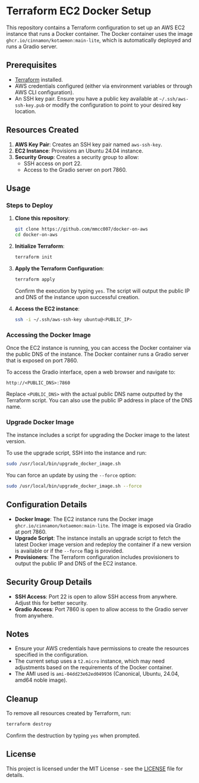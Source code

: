 # Terraform EC2 Docker Setup

This repository contains a Terraform configuration to set up an AWS EC2 instance that runs a Docker container. The Docker container uses the image `ghcr.io/cinnamon/kotaemon:main-lite`, which is automatically deployed and runs a Gradio server.

## Prerequisites

- [Terraform](https://www.terraform.io/downloads.html) installed.
- AWS credentials configured (either via environment variables or through AWS CLI configuration).
- An SSH key pair. Ensure you have a public key available at `~/.ssh/aws-ssh-key.pub` or modify the configuration to point to your desired key location.

## Resources Created

1. **AWS Key Pair**: Creates an SSH key pair named `aws-ssh-key`.
2. **EC2 Instance**: Provisions an Ubuntu 24.04 instance.
3. **Security Group**: Creates a security group to allow:
   - SSH access on port 22.
   - Access to the Gradio server on port 7860.

## Usage

### Steps to Deploy

1. **Clone this repository**:
   ```sh
   git clone https://github.com/mmcc007/docker-on-aws
   cd docker-on-aws
   ```

2. **Initialize Terraform**:
   ```sh
   terraform init
   ```

3. **Apply the Terraform Configuration**:
   ```sh
   terraform apply
   ```
   Confirm the execution by typing `yes`. The script will output the public IP and DNS of the instance upon successful creation.

4. **Access the EC2 instance**:
   ```sh
   ssh -i ~/.ssh/aws-ssh-key ubuntu@<PUBLIC_IP>
   ```

### Accessing the Docker Image

Once the EC2 instance is running, you can access the Docker container via the public DNS of the instance. The Docker container runs a Gradio server that is exposed on port 7860.

To access the Gradio interface, open a web browser and navigate to:

```
http://<PUBLIC_DNS>:7860
```

Replace `<PUBLIC_DNS>` with the actual public DNS name outputted by the Terraform script. You can also use the public IP address in place of the DNS name.

### Upgrade Docker Image

The instance includes a script for upgrading the Docker image to the latest version.

To use the upgrade script, SSH into the instance and run:

```sh
sudo /usr/local/bin/upgrade_docker_image.sh
```

You can force an update by using the `--force` option:

```sh
sudo /usr/local/bin/upgrade_docker_image.sh --force
```

## Configuration Details

- **Docker Image**: The EC2 instance runs the Docker image `ghcr.io/cinnamon/kotaemon:main-lite`. The image is exposed via Gradio at port 7860.
- **Upgrade Script**: The instance installs an upgrade script to fetch the latest Docker image version and redeploy the container if a new version is available or if the `--force` flag is provided.
- **Provisioners**: The Terraform configuration includes provisioners to output the public IP and DNS of the EC2 instance.

## Security Group Details

- **SSH Access**: Port 22 is open to allow SSH access from anywhere. Adjust this for better security.
- **Gradio Access**: Port 7860 is open to allow access to the Gradio server from anywhere.

## Notes

- Ensure your AWS credentials have permissions to create the resources specified in the configuration.
- The current setup uses a `t2.micro` instance, which may need adjustments based on the requirements of the Docker container.
- The AMI used is `ami-04dd23e62ed049936` (Canonical, Ubuntu, 24.04, amd64 noble image).

## Cleanup

To remove all resources created by Terraform, run:

```sh
terraform destroy
```
Confirm the destruction by typing `yes` when prompted.

## License

This project is licensed under the MIT License - see the [LICENSE](LICENSE) file for details.